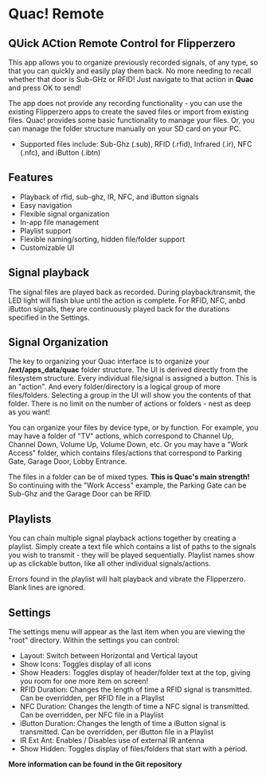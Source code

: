 # Quac! Remote

## QUick ACtion Remote Control for Flipperzero

This app allows you to organize previously recorded signals, of any type, so that you can quickly and easily play them back. No more needing to recall whether that door is Sub-GHz or RFID! Just navigate to that action in **Quac** and press OK to send!

The app does not provide any recording functionality - you can use the existing Flipperzero apps to create the saved files or import from existing files. Quac! provides some basic functionality to manage your files. Or, you can manage the folder structure manually on your SD card on your PC.

* Supported files include: Sub-Ghz (.sub), RFID (.rfid), Infrared (.ir), NFC (.nfc), and iButton (.ibtn)

## Features

* Playback of rfid, sub-ghz, IR, NFC, and iButton signals
* Easy navigation
* Flexible signal organization
* In-app file management
* Playlist support
* Flexible naming/sorting, hidden file/folder support
* Customizable UI

## Signal playback

The signal files are played back as recorded. During playback/transmit, the LED light will flash blue until the action is complete. For RFID, NFC, anbd iButton signals, they are continuously played back for the durations specified in the Settings.

## Signal Organization

The key to organizing your Quac interface is to organize your **/ext/apps_data/quac** folder structure. The UI is derived directly from the filesystem structure. Every individual file/signal is assigned a button. This is an "action". And every folder/directory is a logical group of more files/folders. Selecting a group in the UI will show you the contents of that folder. There is no limit on the number of actions or folders - nest as deep as you want!

You can organize your files by device type, or by function. For example, you may have a folder of "TV" actions, which correspond to Channel Up, Channel Down, Volume Up, Volume Down, etc. Or you may have a "Work Access" folder, which contains files/actions that correspond to Parking Gate, Garage Door, Lobby Entrance.

The files in a folder can be of mixed types. **This is Quac's main strength!** So continuing with the "Work Access" example, the Parking Gate can be Sub-Ghz and the Garage Door can be RFID.

## Playlists

You can chain multiple signal playback actions together by creating a playlist. Simply create a text file which contains a list of paths to the signals you wish to transmit - they will be played sequentially. Playlist names show up as clickable button, like all other individual signals/actions.

Errors found in the playlist will halt playback and vibrate the Flipperzero. Blank lines are ignored.

## Settings

The settings menu will appear as the last item when you are viewing the "root" directory. Within the settings you can control:

* Layout: Switch between Horizontal and Vertical layout
* Show Icons: Toggles display of all icons
* Show Headers: Toggles display of header/folder text at the top, giving you room for one more item on screen!
* RFID Duration: Changes the length of time a RFID signal is transmitted. Can be overridden, per RFID file in a Playlist
* NFC Duration: Changes the length of time a NFC signal is transmitted. Can be overridden, per NFC file in a Playlist
* iButton Duration: Changes the length of time a iButton signal is transmitted. Can be overridden, per iButton file in a Playlist
* IR Ext Ant: Enables / Disables use of external IR antenna
* Show Hidden: Toggles display of files/folders that start with a period.

**More information can be found in the Git repository**
